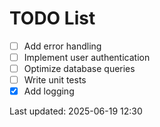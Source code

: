 # TODO List

- [ ] Add error handling
- [ ] Implement user authentication
- [ ] Optimize database queries
- [ ] Write unit tests
- [x] Add logging

Last updated: 2025-06-19 12:30
